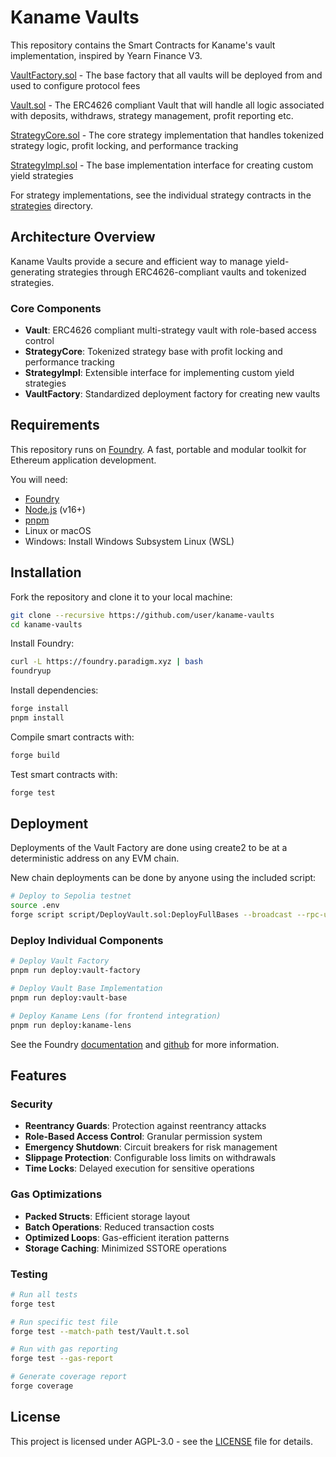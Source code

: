 # Kaname Vaults

This repository contains the Smart Contracts for Kaname's vault implementation, inspired by Yearn Finance V3.

[VaultFactory.sol](src/VaultFactory.sol) - The base factory that all vaults will be deployed from and used to configure protocol fees

[Vault.sol](src/Vault.sol) - The ERC4626 compliant Vault that will handle all logic associated with deposits, withdraws, strategy management, profit reporting etc.

[StrategyCore.sol](src/StrategyCore.sol) - The core strategy implementation that handles tokenized strategy logic, profit locking, and performance tracking

[StrategyImpl.sol](src/StrategyImpl.sol) - The base implementation interface for creating custom yield strategies

For strategy implementations, see the individual strategy contracts in the [strategies](src/strategies/) directory.

## Architecture Overview

Kaname Vaults provide a secure and efficient way to manage yield-generating strategies through ERC4626-compliant vaults and tokenized strategies.

### Core Components

- **Vault**: ERC4626 compliant multi-strategy vault with role-based access control
- **StrategyCore**: Tokenized strategy base with profit locking and performance tracking
- **StrategyImpl**: Extensible interface for implementing custom yield strategies
- **VaultFactory**: Standardized deployment factory for creating new vaults

## Requirements

This repository runs on [Foundry](https://book.getfoundry.sh/). A fast, portable and modular toolkit for Ethereum application development.

You will need:
- [Foundry](https://book.getfoundry.sh/getting-started/installation)
- [Node.js](https://nodejs.org/) (v16+)
- [pnpm](https://pnpm.io/)
- Linux or macOS
- Windows: Install Windows Subsystem Linux (WSL)

## Installation

Fork the repository and clone it to your local machine:

```bash
git clone --recursive https://github.com/user/kaname-vaults
cd kaname-vaults
```

Install Foundry:

```bash
curl -L https://foundry.paradigm.xyz | bash
foundryup
```

Install dependencies:

```bash
forge install
pnpm install
```

Compile smart contracts with:

```bash
forge build
```

Test smart contracts with:

```bash
forge test
```

## Deployment

Deployments of the Vault Factory are done using create2 to be at a deterministic address on any EVM chain.

New chain deployments can be done by anyone using the included script:

```bash
# Deploy to Sepolia testnet
source .env
forge script script/DeployVault.sol:DeployFullBases --broadcast --rpc-url $SEPOLIA_RPC_URL --verify --delay 5 --retries 30
```

### Deploy Individual Components

```bash
# Deploy Vault Factory
pnpm run deploy:vault-factory

# Deploy Vault Base Implementation
pnpm run deploy:vault-base

# Deploy Kaname Lens (for frontend integration)
pnpm run deploy:kaname-lens
```

See the Foundry [documentation](https://book.getfoundry.sh/) and [github](https://github.com/foundry-rs/foundry) for more information.

## Features

### Security
- **Reentrancy Guards**: Protection against reentrancy attacks
- **Role-Based Access Control**: Granular permission system
- **Emergency Shutdown**: Circuit breakers for risk management
- **Slippage Protection**: Configurable loss limits on withdrawals
- **Time Locks**: Delayed execution for sensitive operations

### Gas Optimizations
- **Packed Structs**: Efficient storage layout
- **Batch Operations**: Reduced transaction costs
- **Optimized Loops**: Gas-efficient iteration patterns
- **Storage Caching**: Minimized SSTORE operations

### Testing

```bash
# Run all tests
forge test

# Run specific test file
forge test --match-path test/Vault.t.sol

# Run with gas reporting
forge test --gas-report

# Generate coverage report
forge coverage
```

## License

This project is licensed under AGPL-3.0 - see the [LICENSE](LICENSE) file for details.